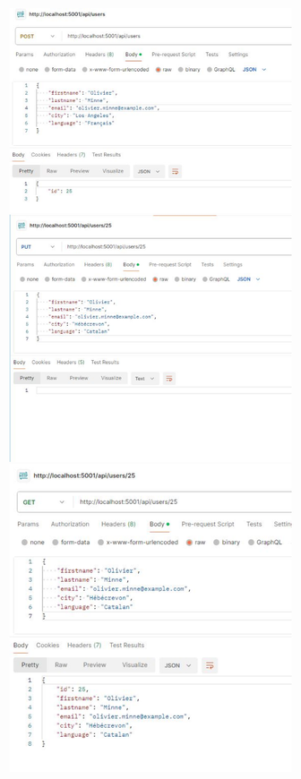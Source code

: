 <!-- ![Texte alternatif](./assets/exp02.JPG)
![Texte alternatif](./assets/exp02bis.JPG) -->
<!-- ![Texte alternatif](./assets/test_02bis.JPG) -->

![Texte alternatif](./assets/exp03bis.JPG)
![Texte alternatif](./assets/exp03bis2.JPG)
![Texte alternatif](./assets/exp03bis3.JPG)

<!-- ![Texte alternatif](./assets/exp03final.JPG) -->
